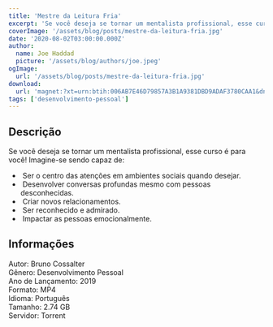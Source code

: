 ```yaml
---
title: 'Mestre da Leitura Fria'
excerpt: 'Se você deseja se tornar um mentalista profissional, esse curso é para você! Imagine-se sendo capaz de:     Ser o centro das atenções em ambientes sociais quando desejar.   Desenvolver conversas profundas mesmo com pessoas desconhecidas.   Criar novos relacionamentos'
coverImage: '/assets/blog/posts/mestre-da-leitura-fria.jpg'
date: '2020-08-02T03:00:00.000Z'
author:
  name: Joe Haddad
  picture: '/assets/blog/authors/joe.jpeg'
ogImage:
  url: '/assets/blog/posts/mestre-da-leitura-fria.jpg'
download:
  url: 'magnet:?xt=urn:btih:006AB7E46D79857A3B1A9381DBD9ADAF3780CAA1&dn=Bruno%20Cossalter%20-%20%20Mestre%20da%20Leitura%20Fria&tr=udp%3a%2f%2ftracker.openbittorrent.com%3a1337%2fannounce&tr=udp%3a%2f%2ftracker.opentrackr.org%3a1337%2fannounce'
tags: ['desenvolvimento-pessoal']
---
```

<h2>Descrição</h2>
<p></p><p>Se você deseja se tornar um mentalista profissional, esse curso é para você! Imagine-se sendo capaz de: </p><ul><li> Ser o centro das atenções em ambientes sociais quando desejar.</li><li> Desenvolver conversas profundas mesmo com pessoas desconhecidas.</li><li> Criar novos relacionamentos.</li><li> Ser reconhecido e admirado.</li><li> Impactar as pessoas emocionalmente.</li></ul><h2>Informações</h2><p>Autor: Bruno Cossalter <br/>Gênero: Desenvolvimento Pessoal<br/>Ano de Lançamento: 2019<br/>Formato: MP4<br/>Idioma: Português<br/>Tamanho: 2.74 GB<br/>Servidor: Torrent</p>